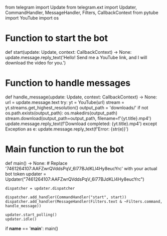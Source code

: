 from telegram import Update
from telegram.ext import Updater, CommandHandler, MessageHandler, Filters, CallbackContext
from pytube import YouTube
import os

# Function to start the bot
def start(update: Update, context: CallbackContext) -> None:
    update.message.reply_text('Hello! Send me a YouTube link, and I will download the video for you.')

# Function to handle messages
def handle_message(update: Update, context: CallbackContext) -> None:
    url = update.message.text
    try:
        yt = YouTube(url)
        stream = yt.streams.get_highest_resolution()
        output_path = 'downloads/'
        if not os.path.exists(output_path):
            os.makedirs(output_path)
        stream.download(output_path=output_path, filename=f'{yt.title}.mp4')
        update.message.reply_text(f'Download completed: {yt.title}.mp4')
    except Exception as e:
        update.message.reply_text(f'Error: {str(e)}')

# Main function to run the bot
def main() -> None:
    # Replace '7461264107:AAFZwrQVddsPqV_6l77BJdKLl4Hy8eucYrc' with your actual bot token
    updater =  Updater("7461264107:AAFZwrQVddsPqV_6l77BJdKLl4Hy8eucYrc")

    dispatcher = updater.dispatcher

    dispatcher.add_handler(CommandHandler("start", start))
    dispatcher.add_handler(MessageHandler(Filters.text & ~Filters.command, handle_message))

    updater.start_polling()
    updater.idle()

if __name__ == '__main__':
    main()

